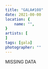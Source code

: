 ```yaml
---
title: "GALA#108"
date: 2021-00-00
location: {
    name: "",
}
artists: [
]
tags: [gala]
photographer: ""
---
```

MISSING DATA
